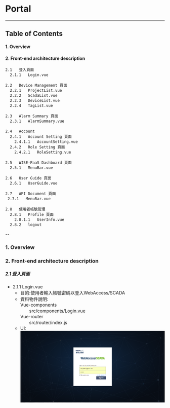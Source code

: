 # Portal
-----------

## Table of Contents
#### 1. Overview
#### 2. Front-end architecture description
    2.1   登入頁面  
      2.1.1   Login.vue

    2.2   Device Management 頁面       
      2.2.1   ProjectList.vue
      2.2.2   ScadaList.vue
      2.2.3   DeviceList.vue
      2.2.4   TagList.vue

    2.3   Alarm Summary 頁面
      2.3.1   AlarmSummary.vue

    2.4   Account
      2.4.1   Account Setting 頁面
        2.4.1.1   AccountSetting.vue
      2.4.2   Role Setting 頁面
        2.4.2.1   RoleSetting.vue

    2.5   WISE-PaaS Dashboard 頁面
      2.5.1   MenuBar.vue

    2.6   User Guide 頁面
      2.6.1   UserGuide.vue

    2.7   API Document 頁面 
     2.7.1   MenuBar.vue

    2.8   使用者帳號管理
      2.8.1   Profile 頁面
        2.8.1.1   UserInfo.vue
      2.8.2   logout   

--

### 1. Overview
### 2. Front-end architecture description  
##### 2.1 登入頁面
- 2.1.1 Login.vue    
  - 目的:使用者輸入帳號密碼以登入WebAccess/SCADA  
  - 資料物件說明:  
  Vue-components  
  　　src/components/Login.vue  
  Vue-router  
  　　src/router/index.js  
  - UI:
![](/assets/login.png)
